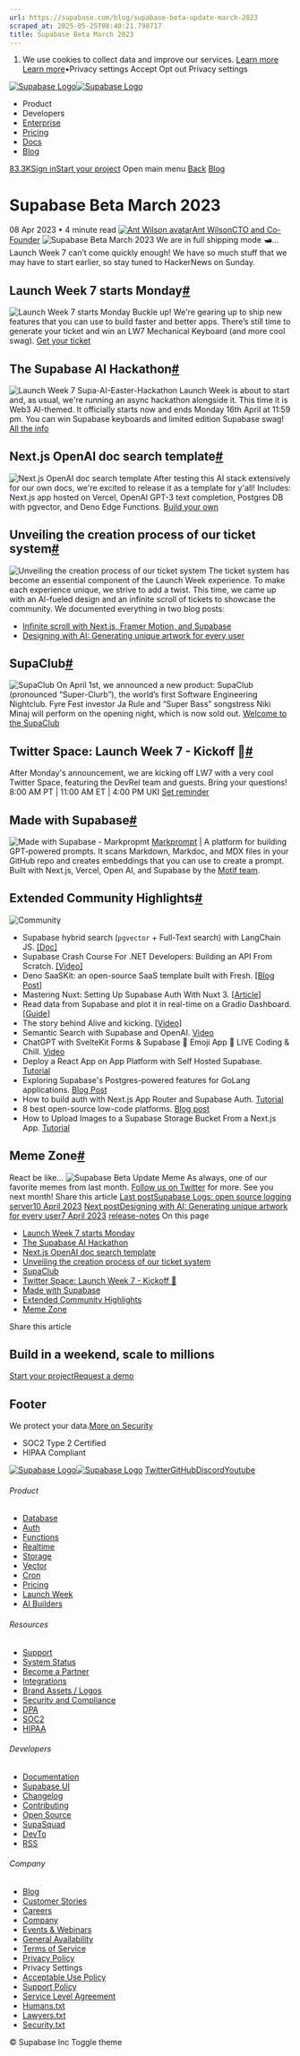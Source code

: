 ```yaml
---
url: https://supabase.com/blog/supabase-beta-update-march-2023
scraped_at: 2025-05-25T08:40:21.798717
title: Supabase Beta March 2023
---
```


  1. We use cookies to collect data and improve our services. [Learn more](https://supabase.com/privacy#8-cookies-and-similar-technologies-used-on-our-european-services)
[Learn more](https://supabase.com/privacy#8-cookies-and-similar-technologies-used-on-our-european-services)•Privacy settings
Accept Opt out Privacy settings


[![Supabase Logo](https://supabase.com/_next/image?url=https%3A%2F%2Ffrontend-assets.supabase.com%2Fwww%2Fd218d9190b87%2F_next%2Fstatic%2Fmedia%2Fsupabase-logo-wordmark--light.daaeffd3.png&w=256&q=75&dpl=dpl_9xPTPeSUKoDuygMmT5sPj6DB4mgG)![Supabase Logo](https://supabase.com/_next/image?url=https%3A%2F%2Ffrontend-assets.supabase.com%2Fwww%2Fd218d9190b87%2F_next%2Fstatic%2Fmedia%2Fsupabase-logo-wordmark--dark.b36ebb5f.png&w=256&q=75&dpl=dpl_9xPTPeSUKoDuygMmT5sPj6DB4mgG)](https://supabase.com/)
  * Product 
  * Developers 
  * [Enterprise](https://supabase.com/enterprise)
  * [Pricing](https://supabase.com/pricing)
  * [Docs](https://supabase.com/docs)
  * [Blog](https://supabase.com/blog)


[83.3K](https://github.com/supabase/supabase)[Sign in](https://supabase.com/dashboard)[Start your project](https://supabase.com/dashboard)
Open main menu
[Back](https://supabase.com/blog)
[Blog](https://supabase.com/blog)
# Supabase Beta March 2023
08 Apr 2023
•
4 minute read
[![Ant Wilson avatar](https://supabase.com/_next/image?url=https%3A%2F%2Fgithub.com%2Fawalias.png&w=96&q=75&dpl=dpl_9xPTPeSUKoDuygMmT5sPj6DB4mgG)Ant WilsonCTO and Co-Founder](https://github.com/awalias)
![Supabase Beta March 2023](https://supabase.com/_next/image?url=%2Fimages%2Fblog%2F2023-04-08-supabase-beta-update-march%2Fmonthly-update-march-2023.jpg&w=3840&q=100&dpl=dpl_9xPTPeSUKoDuygMmT5sPj6DB4mgG)
We are in full shipping mode 🛥️… Launch Week 7 can’t come quickly enough! We have so much stuff that we may have to start earlier, so stay tuned to HackerNews on Sunday.
## Launch Week 7 starts Monday[#](https://supabase.com/blog/supabase-beta-update-march-2023#launch-week-7-starts-monday)
![Launch Week 7 starts Monday](https://supabase.com/_next/image?url=%2Fimages%2Fblog%2F2023-04-08-supabase-beta-update-march%2Fsupabase-launch-week-7.jpg&w=3840&q=75&dpl=dpl_9xPTPeSUKoDuygMmT5sPj6DB4mgG)
Buckle up! We're gearing up to ship new features that you can use to build faster and better apps. There’s still time to generate your ticket and win an LW7 Mechanical Keyboard (and more cool swag).
[Get your ticket](https://supabase.com/launch-week)
## The Supabase AI Hackathon[#](https://supabase.com/blog/supabase-beta-update-march-2023#the-supabase-ai-hackathon)
![Launch Week 7 Supa-AI-Easter-Hackathon](https://supabase.com/_next/image?url=%2Fimages%2Fblog%2F2023-04-08-supabase-beta-update-march%2Fhackathon-launch-week-7.jpg&w=3840&q=75&dpl=dpl_9xPTPeSUKoDuygMmT5sPj6DB4mgG)
Launch Week is about to start and, as usual, we're running an async hackathon alongside it. This time it is Web3 AI-themed. It officially starts now and ends Monday 16th April at 11:59 pm. You can win Supabase keyboards and limited edition Supabase swag!
[All the info](https://supabase.com/blog/launch-week-7-hackathon)
## Next.js OpenAI doc search template[#](https://supabase.com/blog/supabase-beta-update-march-2023#nextjs-openai-doc-search-template)
![Next.js OpenAI doc search template](https://supabase.com/_next/image?url=%2Fimages%2Fblog%2F2023-04-08-supabase-beta-update-march%2Fnextjs-openai-doc-search-template.jpg&w=3840&q=75&dpl=dpl_9xPTPeSUKoDuygMmT5sPj6DB4mgG)
After testing this AI stack extensively for our own docs, we're excited to release it as a template for y'all! Includes: Next.js app hosted on Vercel, OpenAI GPT-3 text completion, Postgres DB with pgvector, and Deno Edge Functions.
[Build your own](https://github.com/supabase-community/nextjs-openai-doc-search)
## Unveiling the creation process of our ticket system[#](https://supabase.com/blog/supabase-beta-update-march-2023#unveiling-the-creation-process-of-our-ticket-system)
![Unveiling the creation process of our ticket system](https://supabase.com/_next/image?url=%2Fimages%2Fblog%2F2023-04-08-supabase-beta-update-march%2Fdesigning-the-new-ticket-system.jpg&w=3840&q=75&dpl=dpl_9xPTPeSUKoDuygMmT5sPj6DB4mgG)
The ticket system has become an essential component of the Launch Week experience. To make each experience unique, we strive to add a twist. This time, we came up with an AI-fueled design and an infinite scroll of tickets to showcase the community. We documented everything in two blog posts:
  * [Infinite scroll with Next.js, Framer Motion, and Supabase](https://supabase.com/blog/infinite-scroll-with-nextjs-framer-motion)
  * [Designing with AI: Generating unique artwork for every user](https://supabase.com/blog/designing-with-ai-midjourney)


## SupaClub[#](https://supabase.com/blog/supabase-beta-update-march-2023#supaclub)
![SupaClub](https://supabase.com/_next/image?url=%2Fimages%2Fblog%2F2023-04-08-supabase-beta-update-march%2Fsupaclub.jpg&w=3840&q=75&dpl=dpl_9xPTPeSUKoDuygMmT5sPj6DB4mgG)
On April 1st, we announced a new product: SupaClub (pronounced “Super-Clurb”), the world’s first Software Engineering Nightclub. Fyre Fest investor Ja Rule and “Super Bass” songstress Niki Minaj will perform on the opening night, which is now sold out.
[Welcome to the SupaClub](https://supabase.com/blog/supaclub)
## Twitter Space: Launch Week 7 - Kickoff 🚀[#](https://supabase.com/blog/supabase-beta-update-march-2023#twitter-space-launch-week-7---kickoff-)
After Monday's announcement, we are kicking off LW7 with a very cool Twitter Space, featuring the DevRel team and guests. Bring your questions!
8:00 AM PT | 11:00 AM ET | 4:00 PM UKI
[Set reminder](https://twitter.com/i/spaces/1OwxWwEpaRAxQ)
## Made with Supabase[#](https://supabase.com/blog/supabase-beta-update-march-2023#made-with-supabase)
![Made with Supabase - Markpropmt](https://supabase.com/_next/image?url=%2Fimages%2Fblog%2F2023-04-08-supabase-beta-update-march%2Fmade-with-supabase-markprompt.png&w=3840&q=75&dpl=dpl_9xPTPeSUKoDuygMmT5sPj6DB4mgG)
[Markprompt](https://markprompt.com/) | A platform for building GPT-powered prompts. It scans Markdown, Markdoc, and MDX files in your GitHub repo and creates embeddings that you can use to create a prompt. Built with Next.js, Vercel, Open AI, and Supabase by the [Motif team](https://motif.land/).
## Extended Community Highlights[#](https://supabase.com/blog/supabase-beta-update-march-2023#extended-community-highlights)
![Community](https://supabase.com/_next/image?url=%2Fimages%2Fblog%2F2022-june%2Fcommunity.jpg&w=3840&q=75&dpl=dpl_9xPTPeSUKoDuygMmT5sPj6DB4mgG)
  * Supabase hybrid search (`pgvector` + Full-Text search) with LangChain JS. [[Doc]](https://js.langchain.com/docs/modules/indexes/retrievers/supabase_hybrid)
  * Supabase Crash Course For .NET Developers: Building an API From Scratch. [[Video]](https://www.youtube.com/watch?v=uviVTDtYeeE)
  * Deno SaaSKit: an open-source SaaS template built with Fresh. [[Blog Post](https://deno.com/blog/announcing-deno-saaskit)]
  * Mastering Nuxt: Setting Up Supabase Auth With Nuxt 3. [[Article](https://masteringnuxt.com/blog/setting-up-supabase-auth-with-nuxt-3)]
  * Read data from Supabase and plot it in real-time on a Gradio Dashboard. [[Guide](https://gradio.app/creating-a-dashboard-from-supabase-data/)]
  * The story behind Alive and kicking. [[Video](https://www.youtube.com/watch?v=hhPiTREYobI)]
  * Semantic Search with Supabase and OpenAI. [Video](https://www.youtube.com/watch?v=1dWfQLHUnVU)
  * ChatGPT with SvelteKit Forms & Supabase 🤖 Emoji App 🔴 LIVE Coding & Chill. [Video](https://www.youtube.com/watch?v=-hmYEcUaKUw)
  * Deploy a React App on App Platform with Self Hosted Supabase. [Tutorial](https://docs.digitalocean.com/developer-center/deploy-a-react-app-on-app-platform-with-self-hosted-supabase/)
  * Exploring Supabase's Postgres-powered features for GoLang applications. [Blog Post](https://dev.to/acethecloud/exploring-supabases-postgres-powered-features-for-golang-applications-ldb)
  * How to build auth with Next.js App Router and Supabase Auth. [Tutorial](https://www.neorepo.com/blog/how-to-build-auth-with-nextjs-app-router-and-supabase-auth)
  * 8 best open-source low-code platforms. [Blog post](https://blog.n8n.io/open-source-low-code-platforms/)
  * How to Upload Images to a Supabase Storage Bucket From a Next.js App. [Tutorial](https://www.makeuseof.com/next-js-upload-images-supabase-storage-bucket)


## Meme Zone[#](https://supabase.com/blog/supabase-beta-update-march-2023#meme-zone)
React be like...
![Supabase Beta Update Meme](https://supabase.com/_next/image?url=%2Fimages%2Fblog%2F2023-04-08-supabase-beta-update-march%2Fbeta-update-march-2023-meme.jpeg&w=3840&q=75&dpl=dpl_9xPTPeSUKoDuygMmT5sPj6DB4mgG)
As always, one of our favorite memes from last month. [Follow us on Twitter](https://twitter.com/supabase) for more.
See you next month!
Share this article
[](https://twitter.com/intent/tweet?url=https%3A%2F%2Fsupabase.com%2Fblog%2Fsupabase-beta-update-march-2023&text=Supabase%20Beta%20March%202023)[](https://www.linkedin.com/shareArticle?url=https%3A%2F%2Fsupabase.com%2Fblog%2Fsupabase-beta-update-march-2023&text=Supabase%20Beta%20March%202023)[](https://news.ycombinator.com/submitlink?u=https%3A%2F%2Fsupabase.com%2Fblog%2Fsupabase-beta-update-march-2023&t=Supabase%20Beta%20March%202023)
[Last postSupabase Logs: open source logging server10 April 2023](https://supabase.com/blog/supabase-logs-self-hosted)
[Next postDesigning with AI: Generating unique artwork for every user7 April 2023](https://supabase.com/blog/designing-with-ai-midjourney)
[release-notes](https://supabase.com/blog/tags/release-notes)
On this page
  * [Launch Week 7 starts Monday](https://supabase.com/blog/supabase-beta-update-march-2023#launch-week-7-starts-monday)
  * [The Supabase AI Hackathon](https://supabase.com/blog/supabase-beta-update-march-2023#the-supabase-ai-hackathon)
  * [Next.js OpenAI doc search template](https://supabase.com/blog/supabase-beta-update-march-2023#nextjs-openai-doc-search-template)
  * [Unveiling the creation process of our ticket system](https://supabase.com/blog/supabase-beta-update-march-2023#unveiling-the-creation-process-of-our-ticket-system)
  * [SupaClub](https://supabase.com/blog/supabase-beta-update-march-2023#supaclub)
  * [Twitter Space: Launch Week 7 - Kickoff 🚀](https://supabase.com/blog/supabase-beta-update-march-2023#twitter-space-launch-week-7---kickoff-%F0%9F%9A%80)
  * [Made with Supabase](https://supabase.com/blog/supabase-beta-update-march-2023#made-with-supabase)
  * [Extended Community Highlights](https://supabase.com/blog/supabase-beta-update-march-2023#extended-community-highlights)
  * [Meme Zone](https://supabase.com/blog/supabase-beta-update-march-2023#meme-zone)


Share this article
[](https://twitter.com/intent/tweet?url=https%3A%2F%2Fsupabase.com%2Fblog%2Fsupabase-beta-update-march-2023&text=Supabase%20Beta%20March%202023)[](https://www.linkedin.com/shareArticle?url=https%3A%2F%2Fsupabase.com%2Fblog%2Fsupabase-beta-update-march-2023&text=Supabase%20Beta%20March%202023)[](https://news.ycombinator.com/submitlink?u=https%3A%2F%2Fsupabase.com%2Fblog%2Fsupabase-beta-update-march-2023&t=Supabase%20Beta%20March%202023)
## Build in a weekend, scale to millions
[Start your project](https://supabase.com/dashboard)[Request a demo](https://supabase.com/contact/sales)
## Footer
We protect your data.[More on Security](https://supabase.com/security)
  * SOC2 Type 2 Certified
  * HIPAA Compliant


[![Supabase Logo](https://supabase.com/_next/image?url=https%3A%2F%2Ffrontend-assets.supabase.com%2Fwww%2Fd218d9190b87%2F_next%2Fstatic%2Fmedia%2Fsupabase-logo-wordmark--light.daaeffd3.png&w=384&q=75&dpl=dpl_9xPTPeSUKoDuygMmT5sPj6DB4mgG)![Supabase Logo](https://supabase.com/_next/image?url=https%3A%2F%2Ffrontend-assets.supabase.com%2Fwww%2Fd218d9190b87%2F_next%2Fstatic%2Fmedia%2Fsupabase-logo-wordmark--dark.b36ebb5f.png&w=384&q=75&dpl=dpl_9xPTPeSUKoDuygMmT5sPj6DB4mgG)](https://supabase.com/)
[Twitter](https://twitter.com/supabase)[GitHub](https://github.com/supabase)[Discord](https://discord.supabase.com/)[Youtube](https://youtube.com/c/supabase)
###### Product
  * [Database](https://supabase.com/database)
  * [Auth](https://supabase.com/auth)
  * [Functions](https://supabase.com/edge-functions)
  * [Realtime](https://supabase.com/realtime)
  * [Storage](https://supabase.com/storage)
  * [Vector](https://supabase.com/modules/vector)
  * [Cron](https://supabase.com/modules/cron)
  * [Pricing](https://supabase.com/pricing)
  * [Launch Week](https://supabase.com/launch-week)
  * [AI Builders](https://supabase.com/solutions/ai-builders)


###### Resources
  * [Support](https://supabase.com/support)
  * [System Status](https://status.supabase.com/)
  * [Become a Partner](https://supabase.com/partners)
  * [Integrations](https://supabase.com/partners/integrations)
  * [Brand Assets / Logos](https://supabase.com/brand-assets)
  * [Security and Compliance](https://supabase.com/security)
  * [DPA](https://supabase.com/legal/dpa)
  * [SOC2](https://supabase.com/security)
  * [HIPAA](https://forms.supabase.com/hipaa2)


###### Developers
  * [Documentation](https://supabase.com/docs)
  * [Supabase UI](https://supabase.com/ui)
  * [Changelog](https://supabase.com/changelog)
  * [Contributing](https://github.com/supabase/supabase/blob/master/CONTRIBUTING.md)
  * [Open Source](https://supabase.com/open-source)
  * [SupaSquad](https://supabase.com/supasquad)
  * [DevTo](https://dev.to/supabase)
  * [RSS](https://supabase.com/rss.xml)


###### Company
  * [Blog](https://supabase.com/blog)
  * [Customer Stories](https://supabase.com/customers)
  * [Careers](https://supabase.com/careers)
  * [Company](https://supabase.com/company)
  * [Events & Webinars](https://supabase.com/events)
  * [General Availability](https://supabase.com/ga)
  * [Terms of Service](https://supabase.com/terms)
  * [Privacy Policy](https://supabase.com/privacy)
  * Privacy Settings
  * [Acceptable Use Policy](https://supabase.com/aup)
  * [Support Policy](https://supabase.com/support-policy)
  * [Service Level Agreement](https://supabase.com/sla)
  * [Humans.txt](https://supabase.com/humans.txt)
  * [Lawyers.txt](https://supabase.com/lawyers.txt)
  * [Security.txt](https://supabase.com/.well-known/security.txt)


© Supabase Inc
Toggle theme

